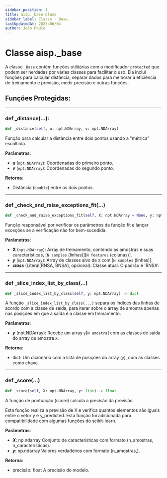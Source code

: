 ```yaml
---
sidebar_position: 1
title: aisp._base Class
sidebar_label: Classe - Base.
lastUpdatedAt: 2023/06/04
author: João Paulo
---
```


# Classe aisp._base

A classe ``_Base`` contém funções utilitárias com o modificador ``protected`` que podem ser herdadas por várias classes para facilitar o uso. Ela inclui funções para calcular distância, separar dados para melhorar a eficiência de treinamento e previsão, medir precisão e outras funções.

## Funções Protegidas:

---

### def _distance(...):

```python
def _distance(self, u: npt.NDArray, v: npt.NDArray)
```

Função para calcular a distância entre dois pontos usando a "métrica" escolhida.

**Parâmetros**:
* ***u*** (``npt.NDArray``): Coordenadas do primeiro ponto.
* ***v*** (``npt.NDArray``): Coordenadas do segundo ponto.

**Retorna**:
* Distância (``double``) entre os dois pontos.

---

### def _check_and_raise_exceptions_fit(...)

```python
def _check_and_raise_exceptions_fit(self, X: npt.NDArray = None, y: npt.NDArray = None, _class_: Literal['RNSA', 'BNSA'] = 'RNSA')
```
Função responsável por verificar os parâmetros da função fit e lançar exceções se a verificação não for bem-sucedida.

**Parâmetros**:
* **X** (``npt.NDArray``): Array de treinamento, contendo as amostras e suas características, [``N samples`` (linhas)][``N features`` (colunas)].
* ***y*** (``npt.NDArray``): Array de classes alvo de ``X`` com [``N samples`` (linhas)].
* ***_class_*** (Literal[RNSA, BNSA], opcional): Classe atual. O padrão é 'RNSA'.

---

### def _slice_index_list_by_class(...)

```python
def _slice_index_list_by_class(self, y: npt.NDArray) -> dict
```

A função ``_slice_index_list_by_class(...)`` separa os índices das linhas de acordo com a classe de saída, para iterar sobre o array de amostra apenas nas posições em que a saída é a classe em treinamento.

**Parâmetros**:
* ***y*** (npt.NDArray): Recebe um array ``y``[``N amostra``] com as classes de saída do array de amostra ``X``.

**Retorna**:
* dict: Um dicionário com a lista de posições do array (`y`), com as classes como chave.

---

### def _score(...)

```python
def _score(self, X: npt.NDArray, y: list) -> float
```

A função de pontuação (score) calcula a precisão da previsão.

Esta função realiza a previsão de X e verifica quantos elementos são iguais entre o vetor y e y_predicted. 
Esta função foi adicionada para compatibilidade com algumas funções do scikit-learn.

**Parâmetros**:
+ ***X***: np.ndarray
    Conjunto de características com formato (n_amostras, n_características).
+ ***y***: np.ndarray
    Valores verdadeiros com formato (n_amostras,).

**Retorna**:

+ precisão: float
    A precisão do modelo.